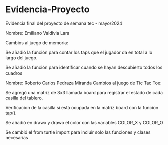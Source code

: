 # Evidencia-Proyecto
Evidencia final del proyecto de semana tec - mayo/2024

Nombre: Emiliano Valdivia Lara

Cambios al juego de memoria:

Se añadió la función para contar los taps que el jugador da en total a lo largo del juego.

Se añadió la función para identificar cuando se hayan descubierto todos los cuadros


Nombre: Roberto Carlos Pedraza Miranda
Cambios al juego de Tic Tac Toe:

Se agregó una matriz de 3x3 llamada board para registrar el estado de cada casilla del tablero.

Verificacion de la casilla  si está ocupada en la matriz board con la funcion tap().

Se añadió en drawx y drawo el color con las variables COLOR_X y COLOR_O

Se cambió el from turtle import para incluir solo las funciones y clases necesarias 
